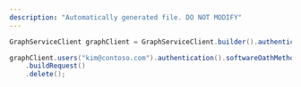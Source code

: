 ```yaml
---
description: "Automatically generated file. DO NOT MODIFY"
---
```

<!-- markdownlint-disable MD041 -->

```java
GraphServiceClient graphClient = GraphServiceClient.builder().authenticationProvider( authProvider ).buildClient();

graphClient.users("kim@contoso.com").authentication().softwareOathMethods("b172893e-893e-b172-3e89-72b13e8972b1")
    .buildRequest()
    .delete();
```
